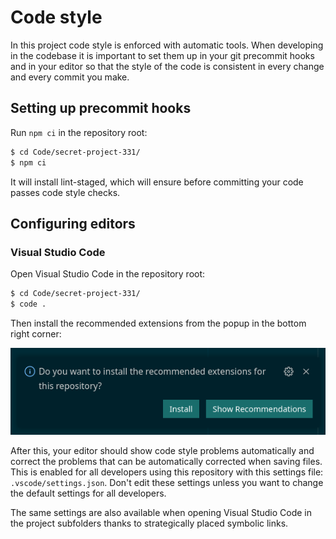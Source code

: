 # Code style

In this project code style is enforced with automatic tools. When developing in the codebase it is important to set them up in your git precommit hooks and in your editor so that the style of the code is consistent in every change and every commit you make.

## Setting up precommit hooks

Run `npm ci` in the repository root:

```bash
$ cd Code/secret-project-331/
$ npm ci
```

It will install lint-staged, which will ensure before committing your code passes code style checks.

## Configuring editors

### Visual Studio Code

Open Visual Studio Code in the repository root:

```bash
$ cd Code/secret-project-331/
$ code .
```

Then install the recommended extensions from the popup in the bottom right corner:

![Recommended extensions popup](img/recommended-extensions.png)

After this, your editor should show code style problems automatically and correct the problems that can be automatically corrected when saving files. This is enabled for all developers using this repository with this settings file: `.vscode/settings.json`. Don't edit these settings unless you want to change the default settings for all developers.

The same settings are also available when opening Visual Studio Code in the project subfolders thanks to strategically placed symbolic links.
